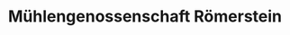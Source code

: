 ---
title: "Mühlengenossenschaft Römerstein"
url: /roemerstein/muehlengenossenschaft-roemerstein/
shop: Kiosk
---